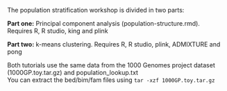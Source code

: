 The population stratification workshop is divided in two parts:

**Part one:** Principal component analysis (population-structure.rmd). Requires R, R studio, king and plink

**Part two:** k-means clustering. Requires R, R studio, plink, ADMIXTURE and pong

Both tutorials use the same data from the 1000 Genomes project dataset (1000GP.toy.tar.gz) and population_lookup.txt \
You can extract the bed/bim/fam files using `tar -xzf 1000GP.toy.tar.gz`
